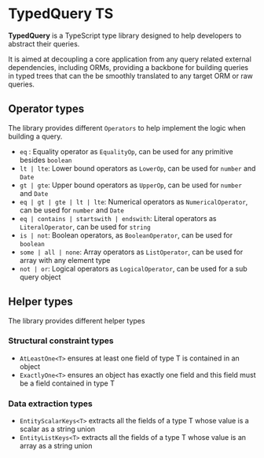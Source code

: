 # TypedQuery TS

**TypedQuery** is a TypeScript type library designed to help developers to abstract their queries.

It is aimed at decoupling a core application from any query related external dependencies, including ORMs, providing a backbone for building queries in typed trees that can the be smoothly translated to any target ORM or raw queries.

## Operator types

The library provides different `Operators` to help implement the logic when building a query.

- `eq` : Equality operator as `EqualityOp`, can be used for any primitive besides `boolean`
- `lt | lte`: Lower bound operators as `LowerOp`, can be used for `number` and `Date`
- `gt | gte`: Upper bound operators as `UpperOp`, can be used for `number` and `Date`
- `eq | gt | gte | lt | lte`: Numerical operators as `NumericalOperator`, can be used for `number` and `Date`
- `eq | contains | startswith | endswith`: Literal operators as `LiteralOperator`, can be used for `string`
- `is | not`: Boolean operators, as `BooleanOperator`, can be used for `boolean`
- `some | all | none`: Array operators as `ListOperator`, can be used for array with any element type
- `not | or`: Logical operators as `LogicalOperator`, can be used for a sub query object

## Helper types

The library provides different helper types

### Structural constraint types

- `AtLeastOne<T>` ensures at least one field of type T is contained in an object
- `ExactlyOne<T>` ensures an object has exactly one field and this field must be a field contained in type T

### Data extraction types

- `EntityScalarKeys<T>` extracts all the fields of a type T whose value is a scalar as a string union
- `EntityListKeys<T>` extracts all the fields of a type T whose value is an array as a string union
